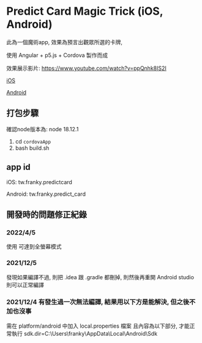 # Predict Card Magic Trick (iOS, Android)

此為一個魔術app, 效果為預言出觀眾所選的卡牌,

使用 Angular + p5.js + Cordova 製作而成

效果展示影片:
https://www.youtube.com/watch?v=ppQnhk8IS2I

[iOS](https://apps.apple.com/us/app/predict-card-magic-trick/id6445894214)

[Android](https://play.google.com/store/apps/details?id=tw.franky.predict_card)

## 打包步驟

確認node版本為: node 18.12.1

1. cd `cordovaApp`
2. bash build.sh


## app id
iOS: tw.franky.predictcard

Android: tw.franky.predict_card

## 開發時的問題修正紀錄

### 2022/4/5
使用 <preference name="Fullscreen" value="true" /> 可達到全螢幕模式

### 2021/12/5
發現如果編譯不過, 則把 .idea 跟 .gradle 都刪掉, 則然後再重開 Android studio 則可以正常編譯

### 2021/12/4 有發生過一次無法編譯, 結果用以下方是能解決, 但之後不加也沒事
需在 platform/android 中加入 local.properties 檔案
且內容為以下部分, 才能正常執行
sdk.dir=C\:\\Users\\franky\\AppData\\Local\\Android\\Sdk

